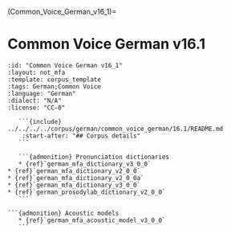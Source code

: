 (Common_Voice_German_v16_1)=
# Common Voice German v16.1

``````{corpus} Common Voice German v16.1
:id: "Common Voice German v16_1"
:layout: not_mfa
:template: corpus_template
:tags: German;Common Voice
:language: "German"
:dialect: "N/A"
:license: "CC-0"

   ```{include} ../../../../corpus/german/common_voice_german/16.1/README.md
    :start-after: "## Corpus details"
   ```

   ```{admonition} Pronunciation dictionaries
   * {ref}`german_mfa_dictionary_v3_0_0`
* {ref}`german_mfa_dictionary_v2_0_0`
* {ref}`german_mfa_dictionary_v2_0_0a`
* {ref}`german_mfa_dictionary_v3_0_0`
* {ref}`german_prosodylab_dictionary_v2_0_0`
   ```

```{admonition} Acoustic models
   * {ref}`german_mfa_acoustic_model_v3_0_0`
   ```
``````
